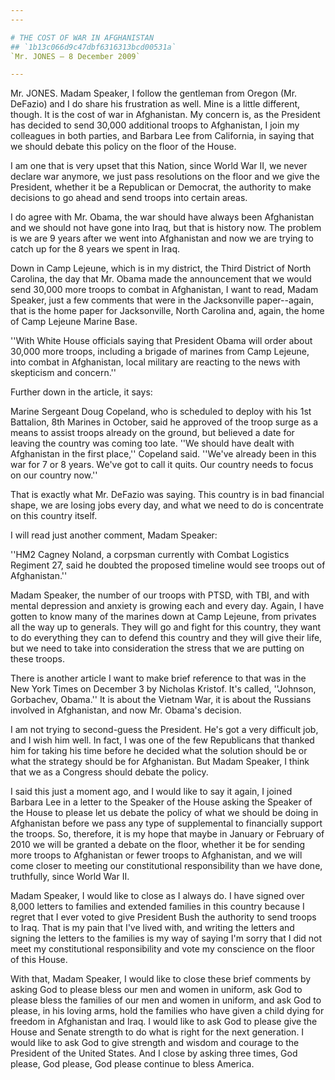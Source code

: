 ```yaml
---
---

# THE COST OF WAR IN AFGHANISTAN
## `1b13c066d9c47dbf6316313bcd00531a`
`Mr. JONES — 8 December 2009`

---
```



Mr. JONES. Madam Speaker, I follow the gentleman from Oregon (Mr. 
DeFazio) and I do share his frustration as well. Mine is a little 
different, though. It is the cost of war in Afghanistan. My concern is, 
as the President has decided to send 30,000 additional troops to 
Afghanistan, I join my colleagues in both parties, and Barbara Lee from 
California, in saying that we should debate this policy on the floor of 
the House.

I am one that is very upset that this Nation, since World War II, we 
never declare war anymore, we just pass resolutions on the floor and we 
give the President, whether it be a Republican or Democrat, the 
authority to make decisions to go ahead and send troops into certain 
areas.

I do agree with Mr. Obama, the war should have always been 
Afghanistan and we should not have gone into Iraq, but that is history 
now. The problem is we are 9 years after we went into Afghanistan and 
now we are trying to catch up for the 8 years we spent in Iraq.

Down in Camp Lejeune, which is in my district, the Third District of 
North Carolina, the day that Mr. Obama made the announcement that we 
would send 30,000 more troops to combat in Afghanistan, I want to read, 
Madam Speaker, just a few comments that were in the Jacksonville 
paper--again, that is the home paper for Jacksonville, North Carolina 
and, again, the home of Camp Lejeune Marine Base.

''With White House officials saying that President Obama will order 
about 30,000 more troops, including a brigade of marines from Camp 
Lejeune, into combat in Afghanistan, local military are reacting to the 
news with skepticism and concern.''

Further down in the article, it says:

Marine Sergeant Doug Copeland, who is scheduled to deploy with his 
1st Battalion, 8th Marines in October, said he approved of the troop 
surge as a means to assist troops already on the ground, but believed a 
date for leaving the country was coming too late. ''We should have 
dealt with Afghanistan in the first place,'' Copeland said. ''We've 
already been in this war for 7 or 8 years. We've got to call it quits. 
Our country needs to focus on our country now.''

That is exactly what Mr. DeFazio was saying. This country is in bad 
financial shape, we are losing jobs every day, and what we need to do 
is concentrate on this country itself.

I will read just another comment, Madam Speaker:

''HM2 Cagney Noland, a corpsman currently with Combat Logistics 
Regiment 27, said he doubted the proposed timeline would see troops out 
of Afghanistan.''

Madam Speaker, the number of our troops with PTSD, with TBI, and with 
mental depression and anxiety is growing each and every day. Again, I 
have gotten to know many of the marines down at Camp Lejeune, from 
privates all the way up to generals. They will go and fight for this 
country, they want to do everything they can to defend this country and 
they will give their life, but we need to take into consideration the 
stress that we are putting on these troops.

There is another article I want to make brief reference to that was 
in the New York Times on December 3 by Nicholas Kristof. It's called, 
''Johnson, Gorbachev, Obama.'' It is about the Vietnam War, it is about 
the Russians involved in Afghanistan, and now Mr. Obama's decision.

I am not trying to second-guess the President. He's got a very 
difficult job, and I wish him well. In fact, I was one of the few 
Republicans that thanked him for taking his time before he decided what 
the solution should be or what the strategy should be for Afghanistan. 
But Madam Speaker, I think that we as a Congress should debate the 
policy.

I said this just a moment ago, and I would like to say it again, I 
joined Barbara Lee in a letter to the Speaker of the House asking the 
Speaker of the House to please let us debate the policy of what we 
should be doing in Afghanistan before we pass any type of supplemental 
to financially support the troops. So, therefore, it is my hope that 
maybe in January or February of 2010 we will be granted a debate on the 
floor, whether it be for sending more troops to Afghanistan or fewer 
troops to Afghanistan, and we will come closer to meeting our 
constitutional responsibility than we have done, truthfully, since 
World War II.

Madam Speaker, I would like to close as I always do. I have signed 
over 8,000 letters to families and extended families in this country 
because I regret that I ever voted to give President Bush the authority 
to send troops to Iraq. That is my pain that I've lived with, and 
writing the letters and signing the letters to the families is my way 
of saying I'm sorry that I did not meet my constitutional 
responsibility and vote my conscience on the floor of this House.

With that, Madam Speaker, I would like to close these brief comments 
by asking God to please bless our men and women in uniform, ask God to 
please bless the families of our men and women in uniform, and ask God 
to please, in his loving arms, hold the families who have given a child 
dying for freedom in Afghanistan and Iraq. I would like to ask God to 
please give the House and Senate strength to do what is right for the 
next generation. I would like to ask God to give strength and wisdom 
and courage to the President of the United States. And I close by 
asking three times, God please, God please, God please continue to 
bless America.
